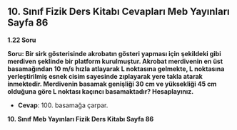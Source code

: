 ## 10. Sınıf Fizik Ders Kitabı Cevapları Meb Yayınları Sayfa 86

**1.22 Soru**

**Soru: Bir sirk gösterisinde akrobatın gösteri yapması için şekildeki gibi merdiven şeklinde bir platform kurulmuştur. Akrobat merdivenin en üst basamağından 10 m/s hızla atlayarak L noktasına gelmekte, L noktasına yerleştirilmiş esnek cisim sayesinde zıplayarak yere takla atarak inmektedir. Merdivenin basamak genişliği 30 cm ve yüksekliği 45 cm olduğuna göre L noktası kaçıncı basamaktadır? Hesaplayınız.**

* **Cevap**: 100. basamağa çarpar.

**10. Sınıf Meb Yayınları Fizik Ders Kitabı Sayfa 86**